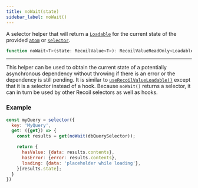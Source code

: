 ```yaml
---
title: noWait(state)
sidebar_label: noWait()
---
```


A selector helper that will return a [`Loadable`](/docs/api-reference/core/Loadable) for the current state of the provided [`atom`](/docs/api-reference/core/atom) or [`selector`](/docs/api-reference/core/selector).

```jsx
function noWait<T>(state: RecoilValue<T>): RecoilValueReadOnly<Loadable<T>>
```

---

This helper can be used to obtain the current state of a potentially asynchronous dependency without throwing if there is an error or the dependency is still pending.  It is similar to [`useRecoilValueLoadable()`](/docs/api-reference/core/useRecoilValueLoadable) except that it is a selector instead of a hook.  Because `noWait()` returns a selector, it can in turn be used by other Recoil selectors as well as hooks.

### Example

```jsx
const myQuery = selector({
  key: 'MyQuery',
  get: ({get}) => {
    const results = get(noWait(dbQuerySelector));

    return {
      hasValue: {data: results.contents},
      hasError: {error: results.contents},
      loading: {data: 'placeholder while loading'},
    }[results.state];
  }
})

```
